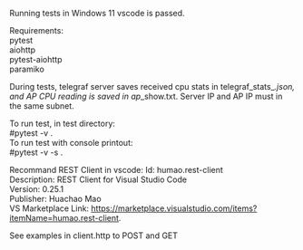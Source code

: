 Running tests in Windows 11 vscode is passed.  

Requirements:    
pytest     
aiohttp   
pytest-aiohttp   
paramiko

During tests, telegraf server saves received cpu stats in telegraf_stats_*.json,
and AP CPU reading is saved in <apIp>_ap_*_show.txt. Server IP and AP IP must in the same subnet.

To run test, in test directory:  
#pytest -v .  
To run test with console printout:  
#pytest -v -s .

Recommand REST Client in vscode:
Id: humao.rest-client  
Description: REST Client for Visual Studio Code  
Version: 0.25.1  
Publisher: Huachao Mao  
VS Marketplace Link: https://marketplace.visualstudio.com/items?itemName=humao.rest-client.

See examples in client.http to POST and GET
  
